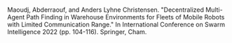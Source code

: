 #

Maoudj, Abderraouf, and Anders Lyhne Christensen. "Decentralized Multi-Agent Path Finding in Warehouse Environments for Fleets of Mobile Robots with Limited Communication Range." In International Conference on Swarm Intelligence 2022 (pp. 104-116). Springer, Cham.
